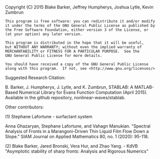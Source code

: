 Copyright (C) 2015  Blake Barker, Jeffrey Humpherys, Joshua Lytle, Kevin Zumbrun

    This program is free software: you can redistribute it and/or modify
    it under the terms of the GNU General Public License as published by
    the Free Software Foundation, either version 3 of the License, or
    (at your option) any later version.

    This program is distributed in the hope that it will be useful,
    but WITHOUT ANY WARRANTY; without even the implied warranty of
    MERCHANTABILITY or FITNESS FOR A PARTICULAR PURPOSE.  See the
    GNU General Public License for more details.

    You should have received a copy of the GNU General Public License
    along with this program.  If not, see <http://www.gnu.org/licenses/>
Suggested Research Citation: 

B. Barker, J. Humpherys, J. Lytle, and K. Zumbrun, STABLAB: A MATLAB-Based Numerical
Library for Evans Function Computation (April 2015). Available in the github repository, nonlinear-waves/stablab. 

Other contributors:

(1) Stephane Lafortune - surfactant system

Anna Ghazaryan,  Stephane Lafortune, and Vahagn Manukian. 
"Spectral Analysis of Fronts in a Marangoni-Driven Thin 
Liquid Film Flow Down a Slope." SIAM Journal on Applied 
Mathematics 80, no. 1 (2020): 95-118.

(2) Blake Barker, Jared Bronski, Vera Hur, and Zhao Yang. - KdVB
"Asymptotic stability of sharp fronts: Analysis and Rigorous Numerics"
